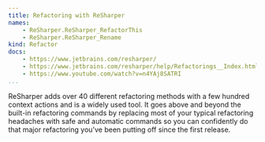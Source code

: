 ```yaml
---
title: Refactoring with ReSharper
names:
    - ReSharper.ReSharper_RefactorThis
    - ReSharper.ReSharper_Rename
kind: Refactor
docs:
    - https://www.jetbrains.com/resharper/
    - https://www.jetbrains.com/resharper/help/Refactorings__Index.html
    - https://www.youtube.com/watch?v=n4YAj8SATRI
...
```


ReSharper adds over 40 different refactoring methods with a few hundred context
actions and is a widely used tool. It goes above and beyond the built-in
refactoring commands by replacing most of your typical refactoring headaches
with safe and automatic commands so you can confidently do that major
refactoring you've been putting off since the first release.
